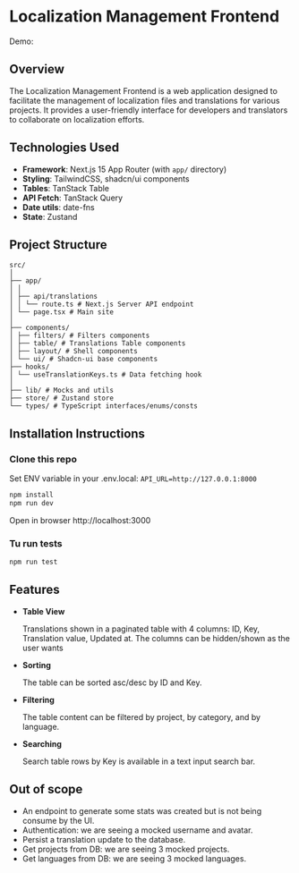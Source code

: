 # Localization Management Frontend

Demo:

## Overview

The Localization Management Frontend is a web application designed to facilitate the management of localization files and translations for various projects. It provides a user-friendly interface for developers and translators to collaborate on localization efforts.

## Technologies Used

- **Framework**: Next.js 15 App Router (with `app/` directory)
- **Styling**: TailwindCSS, shadcn/ui components
- **Tables**: TanStack Table
- **API Fetch**: TanStack Query
- **Date utils**: date-fns
- **State**: Zustand

## Project Structure

```text
src/
│
├── app/
│ │
│ ├── api/translations
│ │ └── route.ts # Next.js Server API endpoint
│ └── page.tsx # Main site
│
├── components/
│ ├── filters/ # Filters components
│ ├── table/ # Translations Table components
│ ├── layout/ # Shell components
│ └── ui/ # Shadcn-ui base components
├── hooks/
│ └── useTranslationKeys.ts # Data fetching hook
│
├── lib/ # Mocks and utils
├── store/ # Zustand store
└── types/ # TypeScript interfaces/enums/consts
```

## Installation Instructions

### Clone this repo

Set ENV variable in your .env.local: `API_URL=http://127.0.0.1:8000`

```bash
npm install
npm run dev
```

Open in browser http://localhost:3000

### Tu run tests

```bash
npm run test
```

## Features

- **Table View**

  Translations shown in a paginated table with 4 columns: ID, Key, Translation value, Updated at. The columns can be hidden/shown as the user wants

- **Sorting**

  The table can be sorted asc/desc by ID and Key.

- **Filtering**

  The table content can be filtered by project, by category, and by language.

- **Searching**

  Search table rows by Key is available in a text input search bar.

## Out of scope

- An endpoint to generate some stats was created but is not being consume by the UI.
- Authentication: we are seeing a mocked username and avatar.
- Persist a translation update to the database.
- Get projects from DB: we are seeing 3 mocked projects.
- Get languages from DB: we are seeing 3 mocked languages.

